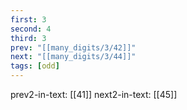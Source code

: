 ```yaml
---
first: 3
second: 4
third: 3
prev: "[[many_digits/3/42]]"
next: "[[many_digits/3/44]]"
tags: [odd]
---
```

prev2-in-text: [[41]]
next2-in-text: [[45]]
